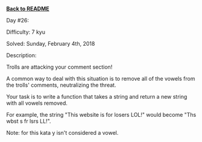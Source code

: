﻿<a href=https://github.com/hlais/Kata---a---Day><b>Back to README</b><a>

Day #26: 

Difficulty: 7 kyu

Solved: Sunday, February 4th, 2018

Description:

Trolls are attacking your comment section!

A common way to deal with this situation is to remove all of the vowels from the trolls' comments, neutralizing the threat.

Your task is to write a function that takes a string and return a new string with all vowels removed.

For example, the string "This website is for losers LOL!" would become "Ths wbst s fr lsrs LL!".

Note: for this kata y isn't considered a vowel.
